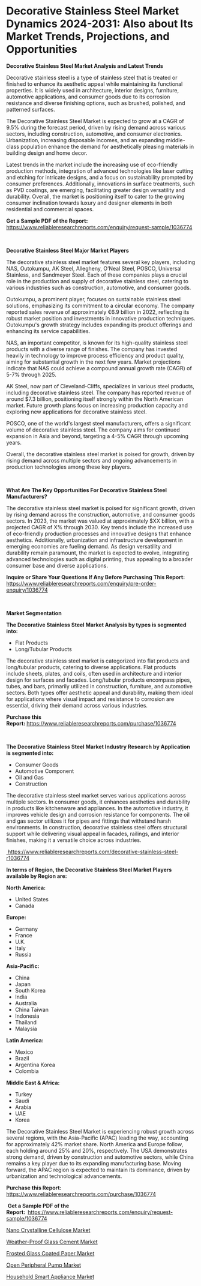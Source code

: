 <p><h1>Decorative Stainless Steel Market Dynamics 2024-2031: Also about Its Market Trends, Projections, and Opportunities</h1></p><p><strong>Decorative Stainless Steel Market Analysis and Latest Trends</strong></p>
<p><p>Decorative stainless steel is a type of stainless steel that is treated or finished to enhance its aesthetic appeal while maintaining its functional properties. It is widely used in architecture, interior designs, furniture, automotive applications, and consumer goods due to its corrosion resistance and diverse finishing options, such as brushed, polished, and patterned surfaces. </p><p>The Decorative Stainless Steel Market is expected to grow at a CAGR of 9.5% during the forecast period, driven by rising demand across various sectors, including construction, automotive, and consumer electronics. Urbanization, increasing disposable incomes, and an expanding middle-class population enhance the demand for aesthetically pleasing materials in building design and home decor. </p><p>Latest trends in the market include the increasing use of eco-friendly production methods, integration of advanced technologies like laser cutting and etching for intricate designs, and a focus on sustainability prompted by consumer preferences. Additionally, innovations in surface treatments, such as PVD coatings, are emerging, facilitating greater design versatility and durability. Overall, the market is positioning itself to cater to the growing consumer inclination towards luxury and designer elements in both residential and commercial spaces.</p></p>
<p><strong>Get a Sample PDF of the Report:&nbsp;</strong> <a href="https://www.reliableresearchreports.com/enquiry/request-sample/1036774?utm_campaign=1453&utm_medium=2&utm_source=Github&utm_content=ia&utm_term=11102024&utm_id=decorative-stainless-steel">https://www.reliableresearchreports.com/enquiry/request-sample/1036774</a></p>
<p>&nbsp;</p>
<p><strong>Decorative Stainless Steel Major Market Players</strong></p>
<p><p>The decorative stainless steel market features several key players, including NAS, Outokumpu, AK Steel, Allegheny, O’Neal Steel, POSCO, Universal Stainless, and Sandmeyer Steel. Each of these companies plays a crucial role in the production and supply of decorative stainless steel, catering to various industries such as construction, automotive, and consumer goods.</p><p>Outokumpu, a prominent player, focuses on sustainable stainless steel solutions, emphasizing its commitment to a circular economy. The company reported sales revenue of approximately €6.9 billion in 2022, reflecting its robust market position and investments in innovative production techniques. Outokumpu's growth strategy includes expanding its product offerings and enhancing its service capabilities.</p><p>NAS, an important competitor, is known for its high-quality stainless steel products with a diverse range of finishes. The company has invested heavily in technology to improve process efficiency and product quality, aiming for substantial growth in the next few years. Market projections indicate that NAS could achieve a compound annual growth rate (CAGR) of 5-7% through 2025.</p><p>AK Steel, now part of Cleveland-Cliffs, specializes in various steel products, including decorative stainless steel. The company has reported revenue of around $7.3 billion, positioning itself strongly within the North American market. Future growth plans focus on increasing production capacity and exploring new applications for decorative stainless steel.</p><p>POSCO, one of the world's largest steel manufacturers, offers a significant volume of decorative stainless steel. The company aims for continued expansion in Asia and beyond, targeting a 4-5% CAGR through upcoming years.</p><p>Overall, the decorative stainless steel market is poised for growth, driven by rising demand across multiple sectors and ongoing advancements in production technologies among these key players.</p></p>
<p>&nbsp;</p>
<p><strong>What Are The Key Opportunities For Decorative Stainless Steel Manufacturers?</strong></p>
<p><p>The decorative stainless steel market is poised for significant growth, driven by rising demand across the construction, automotive, and consumer goods sectors. In 2023, the market was valued at approximately $XX billion, with a projected CAGR of X% through 2030. Key trends include the increased use of eco-friendly production processes and innovative designs that enhance aesthetics. Additionally, urbanization and infrastructure development in emerging economies are fueling demand. As design versatility and durability remain paramount, the market is expected to evolve, integrating advanced technologies such as digital printing, thus appealing to a broader consumer base and diverse applications.</p></p>
<p><strong>Inquire or Share Your Questions If Any Before Purchasing This Report:</strong> <a href="https://www.reliableresearchreports.com/enquiry/pre-order-enquiry/1036774?utm_campaign=1453&utm_medium=2&utm_source=Github&utm_content=ia&utm_term=11102024&utm_id=decorative-stainless-steel">https://www.reliableresearchreports.com/enquiry/pre-order-enquiry/1036774</a></p>
<p>&nbsp;</p>
<p><strong>Market Segmentation</strong></p>
<p><strong>The Decorative Stainless Steel Market Analysis by types is segmented into:</strong></p>
<p><ul><li>Flat Products</li><li>Long/Tubular Products</li></ul></p>
<p><p>The decorative stainless steel market is categorized into flat products and long/tubular products, catering to diverse applications. Flat products include sheets, plates, and coils, often used in architecture and interior design for surfaces and facades. Long/tubular products encompass pipes, tubes, and bars, primarily utilized in construction, furniture, and automotive sectors. Both types offer aesthetic appeal and durability, making them ideal for applications where visual impact and resistance to corrosion are essential, driving their demand across various industries.</p></p>
<p><strong>Purchase this Report:&nbsp;</strong><a href="https://www.reliableresearchreports.com/purchase/1036774?utm_campaign=1453&utm_medium=2&utm_source=Github&utm_content=ia&utm_term=11102024&utm_id=decorative-stainless-steel">https://www.reliableresearchreports.com/purchase/1036774</a></p>
<p>&nbsp;</p>
<p><strong>The Decorative Stainless Steel Market Industry Research by Application is segmented into:</strong></p>
<p><ul><li>Consumer Goods</li><li>Automotive Component</li><li>Oil and Gas</li><li>Construction</li></ul></p>
<p><p>The decorative stainless steel market serves various applications across multiple sectors. In consumer goods, it enhances aesthetics and durability in products like kitchenware and appliances. In the automotive industry, it improves vehicle design and corrosion resistance for components. The oil and gas sector utilizes it for pipes and fittings that withstand harsh environments. In construction, decorative stainless steel offers structural support while delivering visual appeal in facades, railings, and interior finishes, making it a versatile choice across industries.</p></p>
<p><a href="https://www.reliableresearchreports.com/decorative-stainless-steel-r1036774?utm_campaign=1453&utm_medium=2&utm_source=Github&utm_content=ia&utm_term=11102024&utm_id=decorative-stainless-steel">&nbsp;https://www.reliableresearchreports.com/decorative-stainless-steel-r1036774</a></p>
<p><strong>In terms of Region, the Decorative Stainless Steel Market Players available by Region are:</strong></p>
<p>
    <p> <strong> North America: </strong>
        <ul>
            <li>United States</li>
            <li>Canada</li>
        </ul>
        </p> 
    <p> <strong> Europe: </strong>
        <ul>
            <li>Germany</li>
            <li>France</li>
            <li>U.K.</li>
            <li>Italy</li>
            <li>Russia</li>
        </ul>
        </p> 
    <p> <strong> Asia-Pacific: </strong>
        <ul>
            <li>China</li>
            <li>Japan</li>
            <li>South Korea</li>
            <li>India</li>
            <li>Australia</li>
            <li>China Taiwan</li>
            <li>Indonesia</li>
            <li>Thailand</li>
            <li>Malaysia</li>
        </ul>
        </p> 
    <p> <strong> Latin America: </strong>
        <ul>
            <li>Mexico</li>
            <li>Brazil</li>
            <li>Argentina Korea</li>
            <li>Colombia</li>
        </ul>
        </p> 
    <p> <strong> Middle East & Africa: </strong>
        <ul>
            <li>Turkey</li>
            <li>Saudi</li>
            <li>Arabia</li>
            <li>UAE</li>
            <li>Korea</li>
        </ul>
    </p>
    </p>
<p><p>The Decorative Stainless Steel Market is experiencing robust growth across several regions, with the Asia-Pacific (APAC) leading the way, accounting for approximately 42% market share. North America and Europe follow, each holding around 25% and 20%, respectively. The USA demonstrates strong demand, driven by construction and automotive sectors, while China remains a key player due to its expanding manufacturing base. Moving forward, the APAC region is expected to maintain its dominance, driven by urbanization and technological advancements.</p></p>
<p><strong>Purchase this Report: </strong><a href="https://www.reliableresearchreports.com/purchase/1036774?utm_campaign=1453&utm_medium=2&utm_source=Github&utm_content=ia&utm_term=11102024&utm_id=decorative-stainless-steel">https://www.reliableresearchreports.com/purchase/1036774</a></p>
<p>&nbsp;<strong>Get a Sample PDF of the Report:&nbsp;&nbsp;</strong><a href="https://www.reliableresearchreports.com/enquiry/request-sample/1036774?utm_campaign=1453&utm_medium=2&utm_source=Github&utm_content=ia&utm_term=11102024&utm_id=decorative-stainless-steel">https://www.reliableresearchreports.com/enquiry/request-sample/1036774</a></p>
<p><strong></strong></p>
<p><p><a href="https://www.linkedin.com/pulse/nano-crystalline-cellulose-market-global-insights-regional-lpjvc?utm_campaign=1453&utm_medium=2&utm_source=Github&utm_content=ia&utm_term=11102024&utm_id=decorative-stainless-steel">Nano Crystalline Cellulose Market</a></p><p><a href="https://www.linkedin.com/pulse/global-weather-proof-glass-cement-market-pulse-trends-growth-qkbyf?utm_campaign=1453&utm_medium=2&utm_source=Github&utm_content=ia&utm_term=11102024&utm_id=decorative-stainless-steel">Weather-Proof Glass Cement Market</a></p><p><a href="https://www.linkedin.com/pulse/frosted-glass-coated-paper-market-velocity-124-cagr-trajectory-abbfc?utm_campaign=1453&utm_medium=2&utm_source=Github&utm_content=ia&utm_term=11102024&utm_id=decorative-stainless-steel">Frosted Glass Coated Paper Market</a></p><p><a href="https://www.linkedin.com/pulse/regulatory-landscape-its-influence-global-open-peripheral-2lf4e?utm_campaign=1453&utm_medium=2&utm_source=Github&utm_content=ia&utm_term=11102024&utm_id=decorative-stainless-steel">Open Peripheral Pump Market</a></p><p><a href="https://www.linkedin.com/pulse/household-smart-appliance-market-trends-strategic-insights-qobic?utm_campaign=1453&utm_medium=2&utm_source=Github&utm_content=ia&utm_term=11102024&utm_id=decorative-stainless-steel">Household Smart Appliance Market</a></p></p>